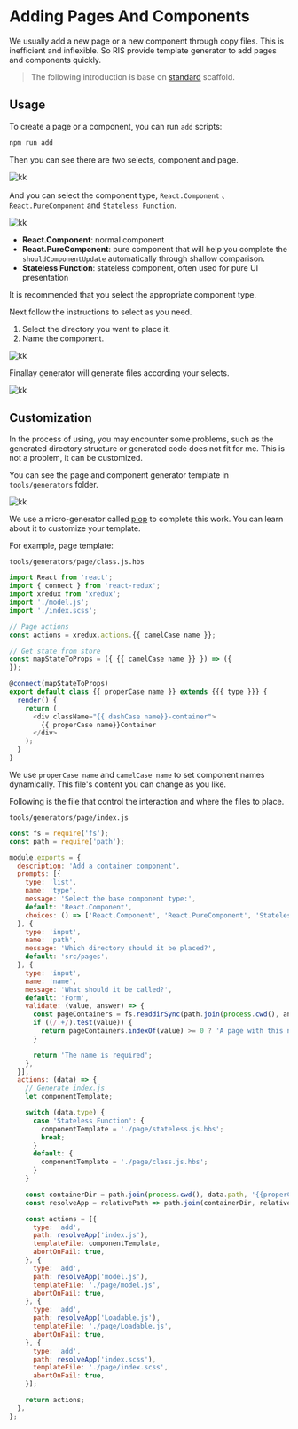 # Adding Pages And Components

We usually add a new page or a new component through copy files. This is inefficient and inflexible. So RIS provide template generator to add pages and components quickly.

> The following introduction is base on [standard](https://github.com/risjs/create-ris/tree/master/template/standard) scaffold.

## Usage

To create a page or a component, you can run `add` scripts:

```bash
npm run add
```

Then you can see there are two selects, component and page.

![kk](https://gw.alicdn.com/tfs/TB1cZqZw4TpK1RjSZFGXXcHqFXa-1490-856.jpg)

And you can select the component type, `React.Component` 、`React.PureComponent` and `Stateless Function`.

![kk](https://gw.alicdn.com/tfs/TB11tW6w7zoK1RjSZFlXXai4VXa-1490-856.jpg)

* **React.Component**: normal component
* **React.PureComponent**: pure component that will help you complete the `shouldComponentUpdate` automatically through shallow comparison.
* **Stateless Function**: stateless component, often used for pure UI presentation

It is recommended that you select the appropriate component type.

Next follow the instructions to select as you need.

1. Select the directory you want to place it.
2. Name the component.

![kk](https://gw.alicdn.com/tfs/TB1m4fqw4naK1RjSZFtXXbC2VXa-1490-856.jpg)

Finallay generator will generate files according your selects.

![kk](https://gw.alicdn.com/tfs/TB1m4fqw4naK1RjSZFtXXbC2VXa-1490-856.jpg)

## Customization

In the process of using, you may encounter some problems, such as the generated directory structure or generated code does not fit for me. This is not a problem, it can be customized.

You can see the page and component generator template in `tools/generators` folder.

![kk](https://gw.alicdn.com/tfs/TB1PtmZw9rqK1RjSZK9XXXyypXa-588-1030.jpg)

We use a micro-generator called [plop](https://www.npmjs.com/package/plop) to complete this work. You can learn about it to customize your template.

For example, page template:

`tools/generators/page/class.js.hbs`

```js
import React from 'react';
import { connect } from 'react-redux';
import xredux from 'xredux';
import './model.js';
import './index.scss';

// Page actions
const actions = xredux.actions.{{ camelCase name }};

// Get state from store
const mapStateToProps = ({ {{ camelCase name }} }) => ({
});

@connect(mapStateToProps)
export default class {{ properCase name }} extends {{{ type }}} {
  render() {
    return (
      <div className="{{ dashCase name}}-container">
        {{ properCase name}}Container
      </div>
    );
  }
}
```

We use `properCase name` and `camelCase name` to set component names dynamically. This file's content you can change as you like.

Following is the file that control the interaction and where the files to place.

`tools/generators/page/index.js`
```js
const fs = require('fs');
const path = require('path');

module.exports = {
  description: 'Add a container component',
  prompts: [{
    type: 'list',
    name: 'type',
    message: 'Select the base component type:',
    default: 'React.Component',
    choices: () => ['React.Component', 'React.PureComponent', 'Stateless Function'],
  }, {
    type: 'input',
    name: 'path',
    message: 'Which directory should it be placed?',
    default: 'src/pages',
  }, {
    type: 'input',
    name: 'name',
    message: 'What should it be called?',
    default: 'Form',
    validate: (value, answer) => {
      const pageContainers = fs.readdirSync(path.join(process.cwd(), answer.path));
      if ((/.+/).test(value)) {
        return pageContainers.indexOf(value) >= 0 ? 'A page with this name already exists' : true;
      }

      return 'The name is required';
    },
  }],
  actions: (data) => {
    // Generate index.js
    let componentTemplate;

    switch (data.type) {
      case 'Stateless Function': {
        componentTemplate = './page/stateless.js.hbs';
        break;
      }
      default: {
        componentTemplate = './page/class.js.hbs';
      }
    }

    const containerDir = path.join(process.cwd(), data.path, '{{properCase name}}');
    const resolveApp = relativePath => path.join(containerDir, relativePath);

    const actions = [{
      type: 'add',
      path: resolveApp('index.js'),
      templateFile: componentTemplate,
      abortOnFail: true,
    }, {
      type: 'add',
      path: resolveApp('model.js'),
      templateFile: './page/model.js',
      abortOnFail: true,
    }, {
      type: 'add',
      path: resolveApp('Loadable.js'),
      templateFile: './page/Loadable.js',
      abortOnFail: true,
    }, {
      type: 'add',
      path: resolveApp('index.scss'),
      templateFile: './page/index.scss',
      abortOnFail: true,
    }];

    return actions;
  },
};

```


